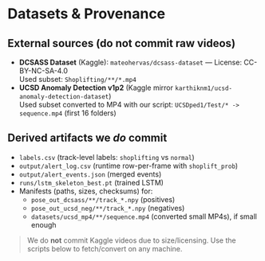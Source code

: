 # Datasets & Provenance

## External sources (do **not** commit raw videos)
- **DCSASS Dataset** (Kaggle): `mateohervas/dcsass-dataset` — License: CC-BY-NC-SA-4.0  
  Used subset: `Shoplifting/**/*.mp4`
- **UCSD Anomaly Detection v1p2** (Kaggle mirror `karthiknm1/ucsd-anomaly-detection-dataset`)  
  Used subset converted to MP4 with our script: `UCSDped1/Test/* -> sequence.mp4` (first 16 folders)

## Derived artifacts we *do* commit
- `labels.csv` (track-level labels: `shoplifting` vs `normal`)
- `output/alert_log.csv` (runtime row-per-frame with `shoplift_prob`)
- `output/alert_events.json` (merged events)
- `runs/lstm_skeleton_best.pt` (trained LSTM)
- Manifests (paths, sizes, checksums) for:
  - `pose_out_dcsass/**/track_*.npy` (positives)
  - `pose_out_ucsd_neg/**/track_*.npy` (negatives)
  - `datasets/ucsd_mp4/**/sequence.mp4` (converted small MP4s), if small enough

> We do **not** commit Kaggle videos due to size/licensing. Use the scripts below to fetch/convert on any machine.
